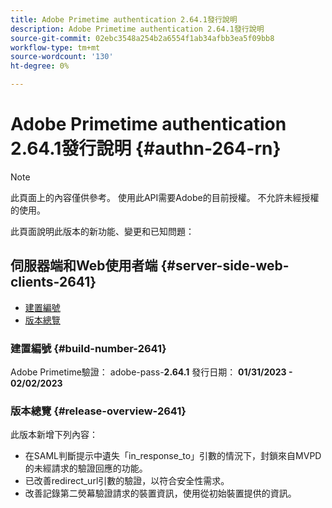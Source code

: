 ```yaml
---
title: Adobe Primetime authentication 2.64.1發行說明
description: Adobe Primetime authentication 2.64.1發行說明
source-git-commit: 02ebc3548a254b2a6554f1ab34afbb3ea5f09bb8
workflow-type: tm+mt
source-wordcount: '130'
ht-degree: 0%

---
```


# Adobe Primetime authentication 2.64.1發行說明 {#authn-264-rn}

>[!NOTE]
>
>此頁面上的內容僅供參考。 使用此API需要Adobe的目前授權。 不允許未經授權的使用。

此頁面說明此版本的新功能、變更和已知問題：

## 伺服器端和Web使用者端 {#server-side-web-clients-2641}

* [建置編號](#build-number-2641)
* [版本總覽](#release-overview-2641)

### 建置編號 {#build-number-2641}

Adobe Primetime驗證： adobe-pass-**2.64.1**
發行日期： **01/31/2023 - 02/02/2023**

### 版本總覽 {#release-overview-2641}

此版本新增下列內容：

* 在SAML判斷提示中遺失「in_response_to」引數的情況下，封鎖來自MVPD的未經請求的驗證回應的功能。
* 已改善redirect_url引數的驗證，以符合安全性需求。
* 改善記錄第二熒幕驗證請求的裝置資訊，使用從初始裝置提供的資訊。
